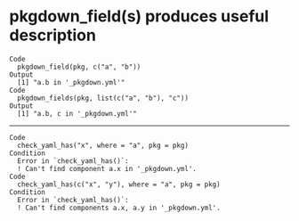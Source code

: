 # pkgdown_field(s) produces useful description

    Code
      pkgdown_field(pkg, c("a", "b"))
    Output
      [1] "a.b in '_pkgdown.yml'"
    Code
      pkgdown_fields(pkg, list(c("a", "b"), "c"))
    Output
      [1] "a.b, c in '_pkgdown.yml'"

---

    Code
      check_yaml_has("x", where = "a", pkg = pkg)
    Condition
      Error in `check_yaml_has()`:
      ! Can't find component a.x in '_pkgdown.yml'.
    Code
      check_yaml_has(c("x", "y"), where = "a", pkg = pkg)
    Condition
      Error in `check_yaml_has()`:
      ! Can't find components a.x, a.y in '_pkgdown.yml'.

